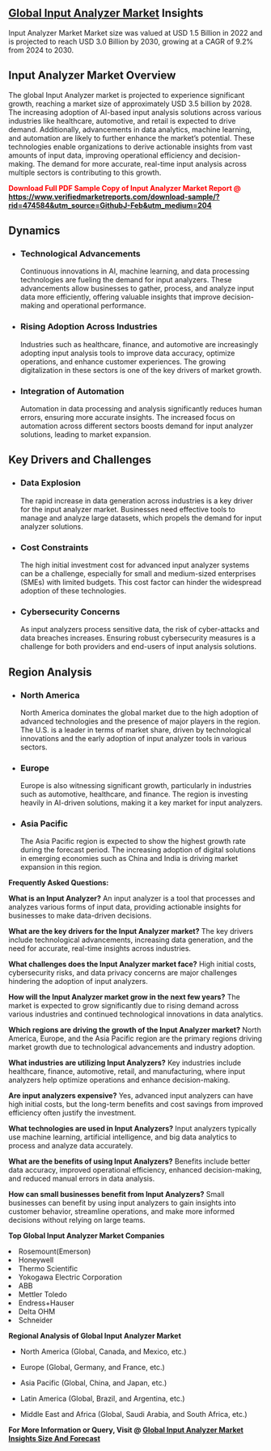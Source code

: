 <h2><a href="https://www.verifiedmarketreports.com/download-sample/?rid=474584&amp;utm_source=GithubJ&amp;utm_medium=204" target="_blank">Global Input Analyzer Market</a> Insights</h2><p>Input Analyzer Market Market size was valued at USD 1.5 Billion in 2022 and is projected to reach USD 3.0 Billion by 2030, growing at a CAGR of 9.2% from 2024 to 2030.</p><p> <h2>Input Analyzer Market Overview</h2> <p>The global Input Analyzer market is projected to experience significant growth, reaching a market size of approximately USD 3.5 billion by 2028. The increasing adoption of AI-based input analysis solutions across various industries like healthcare, automotive, and retail is expected to drive demand. Additionally, advancements in data analytics, machine learning, and automation are likely to further enhance the market’s potential. These technologies enable organizations to derive actionable insights from vast amounts of input data, improving operational efficiency and decision-making. The demand for more accurate, real-time input analysis across multiple sectors is contributing to this growth.</p> <p><strong><p><span class=""><span style="color: #ff0000;"><strong>Download Full PDF Sample Copy of Input Analyzer Market Report</strong> @ </span><a href="https://www.verifiedmarketreports.com/download-sample/?rid=474584&amp;utm_source=GithubJ-Feb&amp;utm_medium=204" target="_blank">https://www.verifiedmarketreports.com/download-sample/?rid=474584&amp;utm_source=GithubJ-Feb&amp;utm_medium=204</a></span></p></strong></p> <h2>Dynamics</h2> <ul> <li><h3>Technological Advancements</h3> Continuous innovations in AI, machine learning, and data processing technologies are fueling the demand for input analyzers. These advancements allow businesses to gather, process, and analyze input data more efficiently, offering valuable insights that improve decision-making and operational performance.</li> <li><h3>Rising Adoption Across Industries</h3> Industries such as healthcare, finance, and automotive are increasingly adopting input analysis tools to improve data accuracy, optimize operations, and enhance customer experiences. The growing digitalization in these sectors is one of the key drivers of market growth.</li> <li><h3>Integration of Automation</h3> Automation in data processing and analysis significantly reduces human errors, ensuring more accurate insights. The increased focus on automation across different sectors boosts demand for input analyzer solutions, leading to market expansion.</li> </ul> <h2>Key Drivers and Challenges</h2> <ul> <li><h3>Data Explosion</h3> The rapid increase in data generation across industries is a key driver for the input analyzer market. Businesses need effective tools to manage and analyze large datasets, which propels the demand for input analyzer solutions.</li> <li><h3>Cost Constraints</h3> The high initial investment cost for advanced input analyzer systems can be a challenge, especially for small and medium-sized enterprises (SMEs) with limited budgets. This cost factor can hinder the widespread adoption of these technologies.</li> <li><h3>Cybersecurity Concerns</h3> As input analyzers process sensitive data, the risk of cyber-attacks and data breaches increases. Ensuring robust cybersecurity measures is a challenge for both providers and end-users of input analysis solutions.</li> </ul> <h2>Region Analysis</h2> <ul> <li><h3>North America</h3> North America dominates the global market due to the high adoption of advanced technologies and the presence of major players in the region. The U.S. is a leader in terms of market share, driven by technological innovations and the early adoption of input analyzer tools in various sectors.</li> <li><h3>Europe</h3> Europe is also witnessing significant growth, particularly in industries such as automotive, healthcare, and finance. The region is investing heavily in AI-driven solutions, making it a key market for input analyzers.</li> <li><h3>Asia Pacific</h3> The Asia Pacific region is expected to show the highest growth rate during the forecast period. The increasing adoption of digital solutions in emerging economies such as China and India is driving market expansion in this region.</li> </ul> <p><strong>Frequently Asked Questions:</strong></p> <p><strong>What is an Input Analyzer?</strong> An input analyzer is a tool that processes and analyzes various forms of input data, providing actionable insights for businesses to make data-driven decisions.</p> <p><strong>What are the key drivers for the Input Analyzer market?</strong> The key drivers include technological advancements, increasing data generation, and the need for accurate, real-time insights across industries.</p> <p><strong>What challenges does the Input Analyzer market face?</strong> High initial costs, cybersecurity risks, and data privacy concerns are major challenges hindering the adoption of input analyzers.</p> <p><strong>How will the Input Analyzer market grow in the next few years?</strong> The market is expected to grow significantly due to rising demand across various industries and continued technological innovations in data analytics.</p> <p><strong>Which regions are driving the growth of the Input Analyzer market?</strong> North America, Europe, and the Asia Pacific region are the primary regions driving market growth due to technological advancements and industry adoption.</p> <p><strong>What industries are utilizing Input Analyzers?</strong> Key industries include healthcare, finance, automotive, retail, and manufacturing, where input analyzers help optimize operations and enhance decision-making.</p> <p><strong>Are input analyzers expensive?</strong> Yes, advanced input analyzers can have high initial costs, but the long-term benefits and cost savings from improved efficiency often justify the investment.</p> <p><strong>What technologies are used in Input Analyzers?</strong> Input analyzers typically use machine learning, artificial intelligence, and big data analytics to process and analyze data accurately.</p> <p><strong>What are the benefits of using Input Analyzers?</strong> Benefits include better data accuracy, improved operational efficiency, enhanced decision-making, and reduced manual errors in data analysis.</p> <p><strong>How can small businesses benefit from Input Analyzers?</strong> Small businesses can benefit by using input analyzers to gain insights into customer behavior, streamline operations, and make more informed decisions without relying on large teams.</p> </p><p><strong>Top Global Input Analyzer Market Companies</strong></p><div data-test-id=""><p><li>Rosemount(Emerson)</li><li> Honeywell</li><li> Thermo Scientific</li><li> Yokogawa Electric Corporation</li><li> ABB</li><li> Mettler Toledo</li><li> Endress+Hauser</li><li> Delta OHM</li><li> Schneider</li></p><div><strong>Regional Analysis of&nbsp;Global Input Analyzer Market</strong></div><ul><li dir="ltr"><p dir="ltr">North America&nbsp;(Global, Canada, and Mexico, etc.)</p></li><li dir="ltr"><p dir="ltr">Europe (Global, Germany, and France, etc.)</p></li><li dir="ltr"><p dir="ltr">Asia Pacific&nbsp;(Global, China, and Japan, etc.)</p></li><li dir="ltr"><p dir="ltr">Latin America&nbsp;(Global, Brazil, and Argentina, etc.)</p></li><li dir="ltr">Middle East and Africa&nbsp;(Global, Saudi Arabia, and South Africa, etc.)</li></ul><p><strong>For More Information or Query, Visit @&nbsp;</strong><strong><a href="https://www.verifiedmarketreports.com/product/input-analyzer-market/?utm_source=GithubJ&amp;utm_medium=204" target="_blank">Global Input Analyzer Market Insights Size And Forecast</a></strong></p></div>
